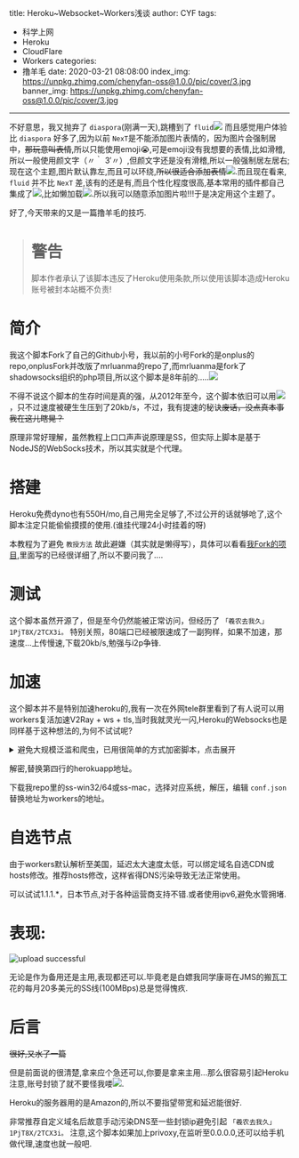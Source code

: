 title: Heroku~Websocket~Workers浅谈
author: CYF
tags:
  - 科学上网
  - Heroku
  - CloudFlare
  - Workers
categories:
  - 撸羊毛
date: 2020-03-21 08:08:00
index_img: https://unpkg.zhimg.com/chenyfan-oss@1.0.0/pic/cover/3.jpg
banner_img: https://unpkg.zhimg.com/chenyfan-oss@1.0.0/pic/cover/3.jpg
---
不好意思，我又抛弃了 `diaspora`(刚满一天),跳槽到了 `fluid`<img src="https://unpkg.zhimg.com/chenyfan-oss@1.0.0/pic/moji/huaji.png"> 而且感觉用户体验比 `diaspora` 好多了,因为以前 `NexT`是不能添加图片表情的，因为图片会强制居中，~~那玩意叫表情~~,所以只能使用emoji😭,可是emoji没有我想要的表情,<span class="heimu">比如滑稽</span>,所以一般使用颜文字（〃｀ 3′〃）,<span class="heimu">但颜文字还是没有滑稽</span>,所以一般强制居左居右;现在这个主题,图片默认靠左,而且可以环绕,~~所以很适合添加表情~~<img src="https://unpkg.zhimg.com/chenyfan-oss@1.0.0/pic/moji/yhuaji.png">.而且现在看来, `fluid` 并不比 `NexT` 差,该有的还是有,而且个性化程度很高,基本常用的插件都自己集成了<img src="https://unpkg.zhimg.com/chenyfan-oss@1.0.0/pic/moji/xy.png">,比如懒加载<img src="https://unpkg.zhimg.com/chenyfan-oss@1.0.0/pic/moji/zhuaji.png">.所以我可以随意添加图片啦!!!于是决定用这个主题了。

好了,今天带来的又是一篇撸羊毛的技巧.


> # 警告
> 脚本作者承认了该脚本违反了Heroku使用条款,所以使用该脚本造成Heroku账号被封本站概不负责!

# 简介

我这个脚本Fork了自己的Github小号，我以前的小号Fork的是onplus的repo,onplusFork并改版了mrluanma的repo了,而mrluanma是fork了shadowsocks组织的php项目,所以这个脚本是8年前的.....<img src="https://unpkg.zhimg.com/chenyfan-oss@1.0.0/pic/moji/lh.png">

不得不说这个脚本的生存时间是真的强，从2012年至今，这个脚本依旧可以用<img src="https://unpkg.zhimg.com/chenyfan-oss@1.0.0/pic/moji/xy.png">，只不过速度被硬生生压到了20kb/s，不过，我有提速的秘诀~~废话，没点真本事我在这儿瞎晃？~~

原理非常好理解，虽然教程上口口声声说原理是SS，但实际上脚本是基于NodeJS的WebSocks技术，所以其实就是个代理。

# 搭建

Heroku免费dyno也有550H/mo,自己用完全足够了,不过公开的话就够呛了,这个脚本注定只能偷偷摸摸的使用.(谁挂代理24小时挂着的呀)

本教程为了避免 `教授方法` 故此避嫌（其实就是懒得写），具体可以看看[我Fork的项目](https://github.com/ChenYFan/shadowsocks-heroku),里面写的已经很详细了,所以不要问我了....

# 测试

这个脚本虽然开源了，但是至今仍然能被正常访问，但经历了 `「羲农去我久」1PjT8X/2TCX3i。` 特别关照，80端口已经被限速成了一副狗样，如果不加速，那速度...上传慢速,下载20kb/s,勉强与i2p争锋.

# 加速

这个脚本并不是特别加速heroku的,我有一次在外网tele群里看到了有人说可以用workers复活加速V2Ray + ws + tls,当时我就灵光一闪,Heroku的Websocks也是同样基于这种想法的,为何不试试呢?

<details>
<summary>避免大规模泛滥和爬虫，已用很简单的方式加密脚本，点击展开</summary>

```
YWRkRXZlbnRMaXN0ZW5lciUyOCUwQSUyMmZldGNoJTIyJTJDZXZlbnQlMjAlM0QlM0UlMjAlN0IlMEFsZXQlMjB1cmwlM0RuZXclMjBVUkwlMjhldmVudC5yZXF1ZXN0LnVybCUyOSUzQiUwQXVybC5ob3N0bmFtZSUzRCUyMnNzLWJ5Y3lmLWV1MS5oZXJva3VhcHAuY29tJTIyJTNCJTBBbGV0JTIwcmVxdWVzdCUzRG5ldyUyMFJlcXVlc3QlMjh1cmwlMkNldmVudC5yZXF1ZXN0JTI5JTNCJTBBZXZlbnQuJTIwcmVzcG9uZFdpdGglMjglMEFmZXRjaCUyOHJlcXVlc3QlMjklMEElMjklMEElN0QlMEElMjk=
```

</details>


解密,替换第四行的herokuapp地址。

下载我repo里的ss-win32/64或ss-mac，选择对应系统，解压，编辑 `conf.json` 替换地址为workers的地址。

# 自选节点

由于workers默认解析至美国，延迟太大速度太低，可以绑定域名自选CDN或hosts修改。推荐hosts修改，这样省得DNS污染导致无法正常使用。

可以试试1.1.1.\*，日本节点,对于各种运营商支持不错.或者使用ipv6,避免水管拥堵.

# 表现:


![upload successful](https://unpkg.zhimg.com/chenyfan-oss@1.0.0/pic/post/pasted-77.png)

无论是作为备用还是主用,表现都还可以.毕竟老是白嫖我同学康哥在JMS的搬瓦工花的每月20多美元的SS线(100MBps)总是觉得愧疚.


# 后言

<span class="heimu">~~很好,又水了一篇~~</span>

但是前面说的很清楚,拿来应个急还可以,你要是拿来主用...那么很容易引起Heroku注意,账号封锁了就不要怪我喽<img src="https://unpkg.zhimg.com/chenyfan-oss@1.0.0/pic/moji/huaji.png">.

Heroku的服务器用的是Amazon的,所以不要指望带宽和延迟能很好.

非常推荐自定义域名后故意手动污染DNS至一些封锁ip避免引起 `「羲农去我久」1PjT8X/2TCX3i。` 注意,这个脚本如果加上privoxy,在监听至0.0.0.0,还可以给手机做代理,速度也就一般吧.


